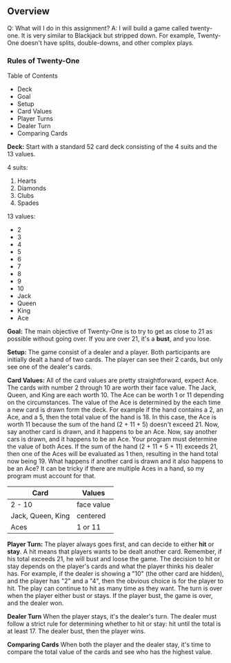 ## Overview

Q: What will I do in this assignment?
A: I will build a game called twenty-one. It is very similar to Blackjack but stripped down. For example, Twenty-One doesn't have splits, double-downs, and other complex plays.

### Rules of Twenty-One

Table of Contents

- Deck
- Goal
- Setup
- Card Values
- Player Turns
- Dealer Turn
- Comparing Cards

**Deck:**
Start with a standard 52 card deck consisting of the 4 suits and the 13 values.

4 suits:

1. Hearts
2. Diamonds
3. Clubs
4. Spades

13 values:

- 2
- 3
- 4
- 5
- 6
- 7
- 8
- 9
- 10
- Jack
- Queen
- King
- Ace

**Goal:**
The main objective of Twenty-One is to try to get as close to 21 as possible without going over. If you are over 21, it's a **bust**, and you lose.

**Setup:**
The game consist of a dealer and a player. Both participants are initially dealt a hand of two cards. The player can see their 2 cards, but only see one of the dealer's cards.

**Card Values:**
All of the card values are pretty straightforward, expect Ace. The cards with number 2 through 10 are worth their face value. The Jack, Queen, and King are each worth 10. The Ace can be worth 1 or 11 depending on the circumstances. The value of the Ace is determined by the each time a new card is drawn form the deck. For example if the hand contains a 2, an Ace, and a 5, then the total value of the hand is 18. In this case, the Ace is worth 11 because the sum of the hand (2 + 11 + 5) doesn't exceed 21. Now, say another card is drawn, and it happens to be an Ace. Now, say another cars is drawn, and it happens to be an Ace. Your program must determine the value of both Aces. If the sum of the hand (2 + 11 + 5 + 11) exceeds 21, then one of the Aces will be evaluated as 1 then, resulting in the hand total now being 19. What happens if another card is drawn and it also happens to be an Ace? It can be tricky if there are multiple Aces in a hand, so my program must account for that.

| Card              | Values     |
| ----------------- | ---------- |
| 2 - 10            | face value |
| Jack, Queen, King | centered   |
| Aces              | 1 or 11    |

**Player Turn:**
The player always goes first, and can decide to either **hit** or **stay**. A hit means that players wants to be dealt another card. Remember, if his total exceeds 21, he will bust and loose the game. The decision to hit or stay depends on the player's cards and what the player thinks his dealer has. For example, if the dealer is showing a "10" (the other card are hidden), and the player has "2" and a "4", then the obvious choice is for the player to hit. The play can continue to hit as many time as they want. The turn is over when the player either bust or stays. If the player bust, the game is over, and the dealer won.

**Dealer Turn**
When the player stays, it's the dealer's turn. The dealer must follow a strict rule for determining whether to hit or stay: hit until the total is at least 17. The dealer bust, then the player wins.

**Comparing Cards**
When both the player and the dealer stay, it's time to compare the total value of the cards and see who has the highest value.
